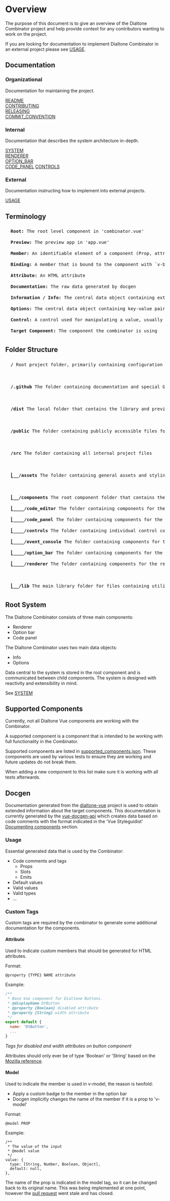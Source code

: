 # Overview

The purpose of this document is to give an overview of the Dialtone Combinator project and
help provide context for any contributors wanting to work on the project.

If you are looking for documentation to implement Dialtone Combinator in an external project please see
[USAGE](USAGE.md).

## Documentation

### Organizational

Documentation for maintaining the project.

[README](/README.md) \
[CONTRIBUTING](CONTRIBUTING.md) \
[RELEASING](RELEASING.md) \
[COMMIT_CONVENTION](COMMIT_CONVENTION.md)

### Internal

Documentation that describes the system architecture in-depth.

[SYSTEM](internal/SYSTEM.md) \
[RENDERER](internal/RENDERER.md) \
[OPTION_BAR](internal/OPTION_BAR.md) \
[CODE_PANEL](internal/CODE_PANEL.md)
[CONTROLS](internal/CONTROLS.md)

### External

Documentation instructing how to implement into external projects.

[USAGE](USAGE.md)

## Terminology
<pre style="line-height: 2.5em;">
  <b>Root:</b> The root level component in 'combinator.vue'
  <b>Preview:</b> The preview app in 'app.vue'
  <b>Member:</b> An identifiable element of a component (Prop, attribute, slot, event)
  <b>Binding:</b> A member that is bound to the component with `v-bind` (Prop, attribute)
  <b>Attribute:</b> An HTML attribute
  <b>Documentation:</b> The raw data generated by docgen
  <b>Information / Info:</b> The central data object containing extended documentation data after parsing and processing
  <b>Options:</b> The central data object containing key-value pairs for members and their values
  <b>Control:</b> A control used for manipulating a value, usually a member value
  <b>Target Component:</b> The component the combinator is using
</pre>

## Folder Structure
<pre style="line-height: 2.5em;">
  <b>/</b> Root project folder, primarily containing configuration files 

  <b>/.github</b> The folder containing documentation and special GitHub files

  <b>/dist</b> The local folder that contains the library and preview build output

  <b>/public</b> The folder containing publicly accessible files for the preview app

  <b>/src</b> The folder containing all internal project files

  <b>⎣__/assets</b> The folder containing general assets and styling for vue

  <b>⎣__/components</b> The root component folder that contains the root component ('Combinator.vue')
  <b>⎣____/code_editor</b> The folder containing components for the code editor
  <b>⎣____/code_panel</b> The folder containing components for the code panel
  <b>⎣____/controls</b> The folder containing individual control components
  <b>⎣____/event_console</b> The folder containing components for the event console
  <b>⎣____/option_bar</b> The folder containing components for the code editor
  <b>⎣____/renderer</b> The folder containing components for the renderer

  <b>⎣__/lib</b> The main library folder for files containing utility functions in plain js
</pre>

## Root System

The Dialtone Combinator consists of three main components:
* Renderer
* Option bar
* Code panel

The Dialtone Combinator uses two main data objects:
* Info
* Options

Data central to the system is stored in the root component and is communicated between child components.
The system is designed with reactivity and extensibility in mind.

See [SYSTEM](internal/SYSTEM.md)

## Supported Components

Currently, not all Dialtone Vue components are working with the Combinator.

A supported component is a component that is intended to be working with full functionality in the Combinator.

Supported components are listed in [supported_components.json](/src/supported_components.json).
These components are used by various tests to ensure they are working and future updates do not break them.

When adding a new component to this list make sure it is working with all tests afterwards.

## Docgen

Documentation generated from the
[dialtone-vue](https://github.com/dialpad/dialtone-vue)
project is used to obtain extended information about the target components.
This documentation is currently generated by the
[vue-docgen-api](https://vue-styleguidist.github.io/docs/Docgen.html#api)
which creates data based on code comments with the format indicated in the 'Vue Styleguidist'
[Documenting components](https://vue-styleguidist.github.io/docs/Documenting.html#code-comments)
section.

### Usage

Essential generated data that is used by the Combinator:
* Code comments and tags
    * Props
    * Slots
    * Emits
* Default values
* Valid values
* Valid types
* ...

### Custom Tags

Custom tags are required by the combinator to generate some additional documentation for the components.

#### Attribute

Used to indicate custom members that should be generated for HTML attributes.

Format:
```
@property {TYPE} NAME attribute
```

Example:
```js
/**
 * Base Vue component for Dialtone Buttons.
 * @displayName DtButton
 * @property {Boolean} disabled attribute
 * @property {String} width attribute
 */
export default {
  name: 'DtButton',
  ...
}
```
_Tags for disabled and width attributes on button component_

Attributes should only ever be of type 'Boolean' or 'String' based on the
[Mozilla reference](https://developer.mozilla.org/en-US/docs/Web/HTML/Attributes).

#### Model

Used to indicate the member is used in v-model, the reason is twofold:
* Apply a custom badge to the member in the option bar
* Docgen implicitly changes the name of the member if it is a prop to 'v-model'

Format:
```
@model PROP
```

Example:
```
/**
 * The value of the input
 * @model value
 */
value: {
  type: [String, Number, Boolean, Object],
  default: null,
},
```

The name of the prop is indicated in the model tag, so it can be changed back to its original name.
This was being implemented at one point, however the
[pull request](https://github.com/vue-styleguidist/vue-styleguidist/pull/1056)
went stale and has closed.
